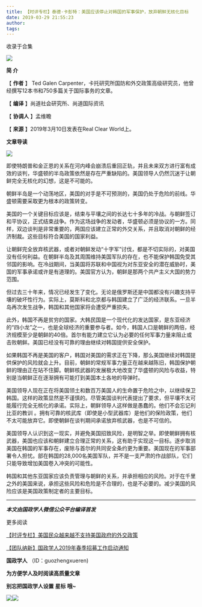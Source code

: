 ```yaml
---
title: 【时评专栏】泰德·卡彭特：美国应该停止对韩国的军事保护，放弃朝鲜无核化目标
date: 2019-03-29 21:55:23
author: 
tags: 
---
```



收录于合集

![](/images/3261/2.gif)

  

**简 介**

  

【 **作者** 】 Ted Galen Carpenter，卡托研究所国防和外交政策高级研究员，他曾经撰写12本书和750多篇关于国际事务的文章。

【 **编译** 】尚道社会研究所、尚道国际资讯

【 **协调人** 】孟维瞻

【 **来源** 】2019年3月10日发表在Real Clear World上。

 **文章导读**

![](/images/3261/3.jpeg)

  

即使特朗普和金正恩的关系在河内峰会崩溃后重回正轨，并且未来双方进行富有成效的谈判，华盛顿的半岛政策依然是存在严重缺陷的。美国领导人仍然沉迷于让朝鲜完全无核化的幻想，这是不可能的。

朝鲜半岛是一个动荡地区，美国的对手是不可预测的，美国仍处于危险的前线。华盛顿需要采取更为根本的政策转变。

美国的一个关键目标应该是，结束与平壤之间的长达七十多年的冷战。与朝鲜签订和平协议，正式结束战争。作为这场战争的发动者，华盛顿必须是协议的一方。同样，双边谈判是非常重要的，两国应该建立正常的外交关系，并且取消对朝鲜的经济制裁。这些目标符合美国的国家利益。

让朝鲜完全放弃核武器，或者对朝鲜发动“十字军”讨伐，都是不切实际的，对美国没有任何利益。在朝鲜半岛及其周围维持美国军队的存在，也不能保护韩国免受其邻国的影响。在冷战期间，当美国将苏联和中国视为对东亚安全的潜在威胁时，美国的军事承诺或许是有道理的。美国官方认为，朝鲜是那两个共产主义大国的势力范围。

但过去三十年来，情况已经发生了变化。无论是俄罗斯还是中国都没有兴趣支持平壤的破坏性行为。实际上，莫斯科和北京都与韩国建立了广泛的经济联系。一旦半岛再次发生战争，韩国和其他国家将会遭受严重损失。

此外，韩国不再是贫穷的国家。大韩民国是一个现代化的发达国家，是东亚经济的“四小龙”之一，也是全球经济的重要参与者。如今，韩国人口是朝鲜的两倍，经济规模至少是朝鲜的40倍。首尔有能力建立它认为必要的任何军事力量来阻止或击败朝鲜。美国已经没有可靠的理由继续对韩国提供安全保护。

如果韩国不再是美国的客户，韩国对美国的需求正在下降，那么美国继续对韩国提供保护的风险就会上升。目前，朝鲜的常规军事力量正在越来越陈旧，韩国保护朝鲜的理由正在站不住脚。朝鲜核武器的发展极大地改变了华盛顿的风险与收益，特别是当朝鲜正在逐渐拥有可能打到美国本土各地的导弹时。

美国领导人现在正在将美国领土和数百万美国人的生命置于危险之中，以继续保卫韩国。这样的政策显然是不谨慎的。尽管美国谈判代表提出了要求，但平壤不太可能履行完全无核化的承诺。实际上，朝鲜领导人这样做是愚蠢的。他们不会忘记利比亚的教训
。拥有可靠的核武库（即使是小型武器库）是他们的保险政策，他们不太可能放弃它。即使朝鲜在谈判期间承诺放弃核武器，也是不可信的。

美国领导人认识到这一现实，并避免美国招致风险，是明智之举。即使朝鲜拥有核武器，美国也应该和朝鲜建立合理正常的关系，这有助于实现这一目标。逐步取消美国在韩国的军事存在，废除与首尔的共同安全条约更为重要。美国现在的军事部署令人担忧。部在韩国的28,000名美国军队，并不是一支严肃的作战部队，它们只能导致增加美国卷入冲突的可能性。

韩国和其他东亚国家应该负责管理与朝鲜的关系，并承担相应的风险。对于在千里之外的美国来说，承担这些风险和危险是不合理的，也是不必要的。减少美国的风险应该是美国政策制定者的主要目标。

* * *

***本文由国政学人微信公众平台编译首发***

  

  

更多阅读

[【时评专栏】美国民众越来越不支持美国政府的外交政策](http://mp.weixin.qq.com/s?__biz=MzI3MTYzMzE5Mw==&mid=2247488926&idx=3&sn=500461afd9d44501873e7d56ca4ef09a&chksm=eb3f8bd8dc4802ce60c176445bf6420b592f66e94fbd69b9d56a0976f5b00c60242836b116de&scene=21#wechat_redirect)  

[【团队纳新】国政学人2019年春季招募工作启动通知](http://mp.weixin.qq.com/s?__biz=MzI3MTYzMzE5Mw==&mid=2247488529&idx=1&sn=4d7a223b6bbfccdb000d0846d8be30e8&chksm=eb3f8a57dc480341c8a6ed4339b6d215c73b98cacfdba087fa5b5eddc1b2337dfd0549522576&scene=21#wechat_redirect)  

  

 **国政学人** （ID：guozhengxueren)

  

 **为方便学人及时阅读高质量文章**

 **别忘把国政学人设置** **星标** **哦~**

![](/images/3261/4.gif)![](/images/3261/5.gif)

  

